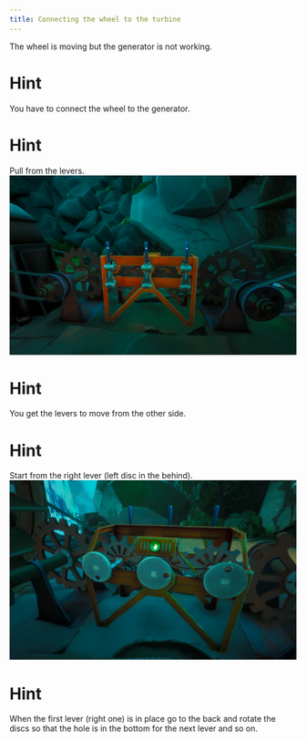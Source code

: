 ```yaml
---
title: Connecting the wheel to the turbine
---
```


The wheel is moving but the generator is not working.

# Hint
You have to connect the wheel to the generator.

# Hint
Pull from the levers.
![Levers](levers.jpg)

# Hint
You get the levers to move from the other side.

# Hint
Start from the right lever (left disc in the behind).
![Starting lever](starting_lever.jpg)

# Hint
When the first lever (right one) is in place go to the back and rotate the discs so that the hole is in the bottom for the next lever and so on.
